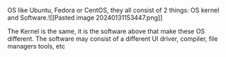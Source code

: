 OS like Ubuntu, Fedora or CentOS, they all consist of 2 things: OS kernel and Software.![[Pasted image 20240131153447.png]]

The Kernel is the same, it is the software above that make these OS different. The software may consist of a different UI driver, compiler, file managers tools, etc